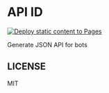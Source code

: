 # API ID

[![Deploy static content to Pages](https://github.com/mskian/api-id/actions/workflows/static.yml/badge.svg)](https://github.com/mskian/api-id/actions/workflows/static.yml)  

Generate JSON API for bots

## LICENSE

MIT
